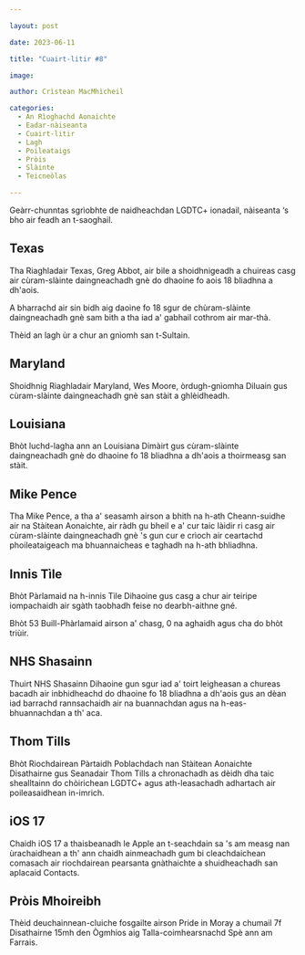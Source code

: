 ```yaml
---

layout: post

date: 2023-06-11

title: "Cuairt-litir #8"

image: 

author: Crìstean MacMhìcheil

categories:
  - An Rìoghachd Aonaichte
  - Eadar-nàiseanta
  - Cuairt-litir
  - Lagh
  - Poileataigs
  - Pròis
  - Slàinte
  - Teicneòlas

---
```


Geàrr-chunntas sgrìobhte de naidheachdan LGDTC+ ionadail, nàiseanta ‘s bho air feadh an t-saoghail.

## Texas

Tha Riaghladair Texas, Greg Abbot, air bile a shoidhnigeadh a chuireas casg air cùram-slàinte daingneachadh gnè do dhaoine fo aois 18 bliadhna a dh'aois.

A bharrachd air sin bidh aig daoine fo 18 sgur de chùram-slàinte daingneachadh gnè sam bith a tha iad a' gabhail cothrom air mar-thà.

Thèid an lagh ùr a chur an gnìomh san t-Sultain.

## Maryland

Shoidhnig Riaghladair Maryland, Wes Moore, òrdugh-gnìomha Diluain gus cùram-slàinte daingneachadh gnè san stàit a ghlèidheadh.

## Louisiana

Bhòt luchd-lagha ann an Louisiana Dimàirt gus cùram-slàinte daingneachadh gnè do dhaoine fo 18 bliadhna a dh'aois a thoirmeasg san stàit.

## Mike Pence

Tha Mike Pence, a tha a' seasamh airson a bhith na h-ath Cheann-suidhe air na Stàitean Aonaichte, air ràdh gu bheil e a' cur taic làidir ri casg air cùram-slàinte daingneachadh gnè 's gun cur e crìoch air ceartachd phoileataigeach ma bhuannaicheas e taghadh na h-ath bhliadhna.

## Innis Tìle

Bhòt Pàrlamaid na h-innis Tìle Dihaoine gus casg a chur air teiripe iompachaidh air sgàth taobhadh feise no dearbh-aithne gné.

Bhòt 53 Buill-Phàrlamaid airson a' chasg, 0 na aghaidh agus cha do bhòt triùir.

## NHS Shasainn

Thuirt NHS Shasainn Dihaoine gun sgur iad a' toirt leigheasan a chureas bacadh air inbhidheachd do dhaoine fo 18 bliadhna a dh'aois gus an dèan iad barrachd rannsachaidh air na buannachdan agus na h-eas-bhuannachdan a th' aca.

## Thom Tills

Bhòt Riochdairean Pàrtaidh Poblachdach nan Stàitean Aonaichte Disathairne gus Seanadair Thom Tills a chronachadh as dèidh dha taic shealltainn do chòirichean LGDTC+ agus ath-leasachadh adhartach air poileasaidhean in-imrich.

## iOS 17

Chaidh iOS 17 a thaisbeanadh le Apple an t-seachdain sa 's am measg nan ùrachaidhean a th' ann chaidh ainmeachadh gum bi cleachdaichean comasach air riochdairean pearsanta gnàthaichte a shuidheachadh san aplacaid Contacts.

## Pròis Mhoireibh

Thèid deuchainnean-cluiche fosgailte airson Pride in Moray a chumail 7f Disathairne 15mh den Ògmhios aig Talla-coimhearsnachd Spè ann am Farrais.